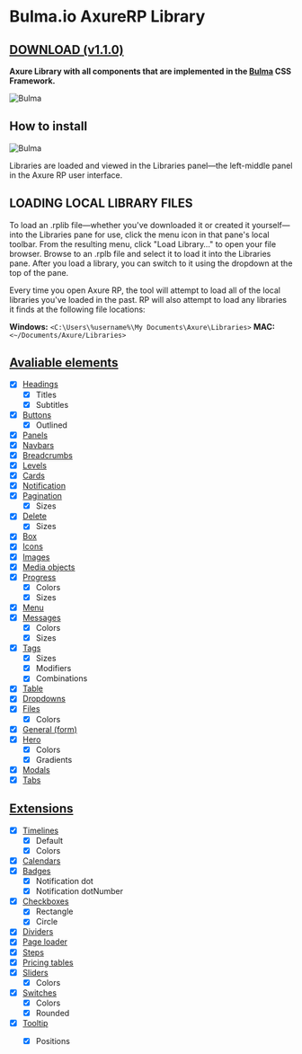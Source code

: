 # Bulma.io AxureRP Library

## [DOWNLOAD (v1.1.0)](https://github.com/Code-Mine-Development/Bulma.io-axure/archive/v1.1.0.zip)

**Axure Library with all components that are implemented in the [Bulma](http://bulma.io) CSS Framework.**

![Bulma](https://raw.githubusercontent.com/Code-Mine-Development/Bulma.io-axure/master/Bulma.io%20-%20Axure%20screen.png)

## How to install

![Bulma](https://raw.githubusercontent.com/Code-Mine-Development/Bulma.io-axure/master/Bulma.io%20-%20Axure%20screen%20instalation.png)

Libraries are loaded and viewed in the Libraries panel—the left-middle panel in the Axure RP user interface.


## LOADING LOCAL LIBRARY FILES
To load an .rplib file—whether you've downloaded it or created it yourself—into the Libraries pane for use, click the menu icon in that pane's local toolbar. From the resulting menu, click "Load Library…" to open your file browser. Browse to an .rplb file and select it to load it into the Libraries pane. After you load a library, you can switch to it using the dropdown at the top of the pane.

Every time you open Axure RP, the tool will attempt to load all of the local libraries you've loaded in the past. RP will also attempt to load any libraries it finds at the following file locations:

**Windows:** 
`<C:\Users\%username%\My Documents\Axure\Libraries>`
**MAC:**
`<~/Documents/Axure/Libraries>`

## [Avaliable elements](http://bulma.io/documentation/overview/start/)

- [x] [Headings](http://bulma.io/documentation/elements/title/)
  - [x] Titles
  - [x] Subtitles
- [x] [Buttons](http://bulma.io/documentation/elements/button/)
  - [x] Outlined
- [x] [Panels](http://bulma.io/documentation/components/panel/)
- [x] [Navbars](http://bulma.io/documentation/components/navbar/)
- [x] [Breadcrumbs](http://bulma.io/documentation/components/breadcrumb/)
- [x] [Levels](http://bulma.io/documentation/components/level/)
- [x] [Cards](http://bulma.io/documentation/components/card/)
- [x] [Notification](http://bulma.io/documentation/elements/notification/)
- [x] [Pagination](http://bulma.io/documentation/components/pagination/)
  - [x] Sizes
- [x] [Delete](http://bulma.io/documentation/elements/delete/)
  - [x] Sizes
- [x] [Box](http://bulma.io/documentation/elements/box/)
- [x] [Icons](http://bulma.io/documentation/elements/icon/)
- [x] [Images](http://bulma.io/documentation/elements/image/)
- [x] [Media objects](http://bulma.io/documentation/components/media-object/)
- [x] [Progress](http://bulma.io/documentation/elements/progress/)
  - [x] Colors
  - [x] Sizes
- [x] [Menu](http://bulma.io/documentation/components/menu/)
- [x] [Messages](http://bulma.io/documentation/components/message/)
  - [x] Colors
  - [x] Sizes
- [x] [Tags](http://bulma.io/documentation/elements/tag/)
  - [x] Sizes
  - [x] Modifiers
  - [x] Combinations
- [x] [Table](http://bulma.io/documentation/elements/table/)
- [x] [Dropdowns](http://bulma.io/documentation/components/dropdown/)
- [x] [Files](http://bulma.io/documentation/form/file/)
  - [x] Colors
- [x] [General (form)](http://bulma.io/documentation/form/general/)
- [x] [Hero](http://bulma.io/documentation/layout/hero/)
  - [x] Colors
  - [x] Gradients
- [x] [Modals](http://bulma.io/documentation/components/modal/)
- [x] [Tabs](http://bulma.io/documentation/components/tabs/)

## [Extensions](https://wikiki.github.io/bulma-extensions/overview)
- [x] [Timelines](https://wikiki.github.io/bulma-extensions/timeline)
  - [x] Default
  - [x] Colors
- [x] [Calendars](https://wikiki.github.io/bulma-extensions/calendar)
- [x] [Badges](https://wikiki.github.io/bulma-extensions/badge) 
  - [x] Notification dot
  - [x] Notification dotNumber
- [x] [Checkboxes](https://wikiki.github.io/bulma-extensions/checkradio) 
  - [x] Rectangle
  - [x] Circle
- [x] [Dividers](https://wikiki.github.io/bulma-extensions/divider) 
- [x] [Page loader](https://wikiki.github.io/bulma-extensions/pageloader)
- [x] [Steps](https://wikiki.github.io/bulma-extensions/steps)
- [x] [Pricing tables](https://wikiki.github.io/bulma-extensions/pricing-table)
- [x] [Sliders](https://wikiki.github.io/bulma-extensions/slider)
  - [x] Colors
- [x] [Switches](https://wikiki.github.io/bulma-extensions/switch)
  - [x] Colors
  - [x] Rounded
- [x] [Tooltip](https://wikiki.github.io/bulma-extensions/tooltip)
  - [x] Positions





